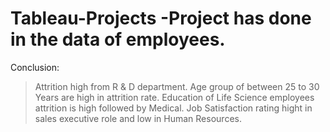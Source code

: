 # Tableau-Projects -Project has done in the data of employees.

Conclusion:
> Attrition high from R & D department.
> Age group of between 25 to 30 Years are high in attrition rate.
> Education of Life Science employees attrition is high followed by Medical.
> Job Satisfaction rating hight in sales executive role and low in Human Resources.
